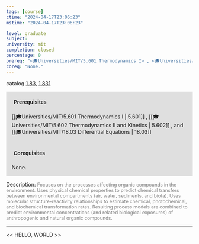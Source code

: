```yaml
---
tags: [course]
ctime: "2024-04-17T23:06:23"
mstime: "2024-04-17T23:06:23"

level: graduate
subject: 
university: mit
completion: closed
percentage: 0
prereq: "<🎓Universities/MIT/5.601 Thermodynamics I> , <🎓Universities/MIT/5.602 Thermodynamics II and Kinetics> , and <🎓Universities/MIT/18.03 Differential Equations>"
coreq: "None."
---
```


catalog [1.83](http://student.mit.edu/catalog/m1c.html#1.83), [1.831](http://student.mit.edu/catalog/m1c.html#1.831)

<span style="display: block; padding: 15px; background-color: rgb(100, 100, 100, 0.2);"><font id="m_prereq298_0" style="display: block; font-family: Arial, sans-serif; font-weight: bold; padding: 5px">Prerequisites</font><br><span id="prereq298_0">[[🎓Universities/MIT/5.601 Thermodynamics I | 5.601]] , [[🎓Universities/MIT/5.602 Thermodynamics II and Kinetics | 5.602]] , and [[🎓Universities/MIT/18.03 Differential Equations | 18.03]]</span></span>
<span style="display: block; padding: 15px; background-color: rgb(100, 100, 100, 0.2);"><font id="m_coreq298_0" style="display: block; font-family: Arial, sans-serif; font-weight: bold; padding: 5px">Corequisites</font><br><span id="coreq298_0">None.</span></span>

<font style="">Description:</font>
<font style="color: grey; font-size: 0.8rem;">Focuses on the processes affecting organic compounds in the environment. Uses physical chemical properties to predict chemical transfers between environmental compartments (air, water, sediments, and biota). Uses molecular structure-reactivity relationships to estimate chemical, photochemical, and biochemical transformation rates. Resulting process models are combined to predict environmental concentrations (and related biological exposures) of anthropogenic and natural organic compounds.</font>



---

<< HELLO, WORLD >>
